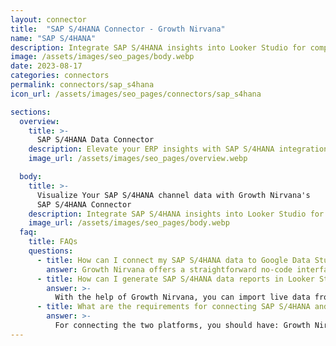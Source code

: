 ```yaml
---
layout: connector
title:  "SAP S/4HANA Connector - Growth Nirvana"
name: "SAP S/4HANA"
description: Integrate SAP S/4HANA insights into Looker Studio for comprehensive ERP analytics that guide your operational strategies.
image: /assets/images/seo_pages/body.webp
date: 2023-08-17
categories: connectors
permalink: connectors/sap_s4hana
icon_url: /assets/images/seo_pages/connectors/sap_s4hana

sections:
  overview:
    title: >-
      SAP S/4HANA Data Connector
    description: Elevate your ERP insights with SAP S/4HANA integration. Seamlessly merge ERP data from SAP S/4HANA with Looker Studio's analytical capabilities, unlocking insights that drive operational strategies, financial planning, and operational excellence.
    image_url: /assets/images/seo_pages/overview.webp

  body:
    title: >-
      Visualize Your SAP S/4HANA channel data with Growth Nirvana's
      SAP S/4HANA Connector
    description: Integrate SAP S/4HANA insights into Looker Studio for comprehensive ERP analytics that guide your operational strategies.
    image_url: /assets/images/seo_pages/body.webp
  faq:
    title: FAQs
    questions:
      - title: How can I connect my SAP S/4HANA data to Google Data Studio/Looker Studio?
        answer: Growth Nirvana offers a straightforward no-code interface to connect to SAP S/4HANA data sources.
      - title: How can I generate SAP S/4HANA data reports in Looker Studio?
        answer: >-
          With the help of Growth Nirvana, you can import live data from SAP S/4HANA into Looker Studio. These data can be viewed in charts, tables, and dashboards to generate branded reports that can be shared instantly.
      - title: What are the requirements for connecting SAP S/4HANA and Looker Studio?
        answer: >-
          For connecting the two platforms, you should have: Growth Nirvana Account and SAP S/4HANA Ads Account
---
```

